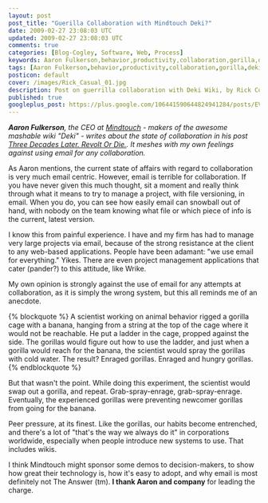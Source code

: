 ```yaml
---           
layout: post
post_title: "Guerilla Collaboration with Mindtouch Deki?"
date: 2009-02-27 23:08:03 UTC
updated: 2009-02-27 23:08:03 UTC
comments: true
categories: [Blog-Cogley, Software, Web, Process]
keywords: Aaron Fulkerson,behavior,productivity,collaboration,gorilla,dekiwiki,mindtouch
tags: [Aaron Fulkerson,behavior,productivity,collaboration,gorilla,dekiwiki,mindtouch]
posticon: default
cover: /images/Rick_Casual_01.jpg
description: Post on guerrilla collaboration with Deki Wiki, by Rick Cogley. 
published: true
googleplus_post: https://plus.google.com/106441590644824941284/posts/EVNxofiexBh
---
```


_**Aaron Fulkerson**, the CEO at [Mindtouch](http://www.mindtouch.com) - makers of the awesome mashable wiki "Deki" - writes about the state of collaboration in his post [Three Decades Later. Revolt Or Die.](http://www.mindtouch.com/blog/2009/02/26/three-decades-later-revolt-or-die/). It meshes with my own feelings against using email for any collaboration._

<!--more--> 

As Aaron mentions, the current state of affairs with regard to collaboration is very much email centric. However, email is terrible for collaboration. If you have never given this much thought, sit a moment and really think through what it means to try to manage a project, with file versioning, in email. When you do, you can see how easily email can snowball out of hand, with nobody on the team knowing what file or which piece of info is the current, latest version. 


I know this from painful experience. I have and my firm has had to manage very large projects via email, because of the strong resistance at the client to any web-based applications. People have been adamant: "we use email for everything." Yikes. There are even project management applications that cater (pander?) to this attitude, like Wrike. 


My own opinion is strongly against the use of email for any attempts at collaboration, as it is simply the wrong system, but this all reminds me of an anecdote. 

{% blockquote %}
A scientist working on animal behavior rigged a gorilla cage with a banana, hanging from a string at the top of the cage where it would not be reachable. He put a ladder in the cage, propped against the side. The gorillas would figure out how to use the ladder, and just when a gorilla would reach for the banana, the scientist would spray the gorillas with cold water. The result? Enraged gorillas. Enraged and hungry gorillas.
{% endblockquote %} 



But that wasn't the point. While doing this experiment, the scientist would swap out a gorilla, and repeat. Grab-spray-enrage, grab-spray-enrage. Eventually, the experienced gorillas were preventing newcomer gorillas from going for the banana. 


Peer pressure, at its finest. Like the gorillas, our habits become entrenched, and there's a lot of "that's the way we always do it" in corporations worldwide, especially when people introduce new systems to use. That includes wikis. 


I think Mindtouch might sponsor some demos to decision-makers, to show how great their technology is, how it's easy to adopt, and why email is most definitely not The Answer (tm). **I thank Aaron and company** for leading the charge. 

